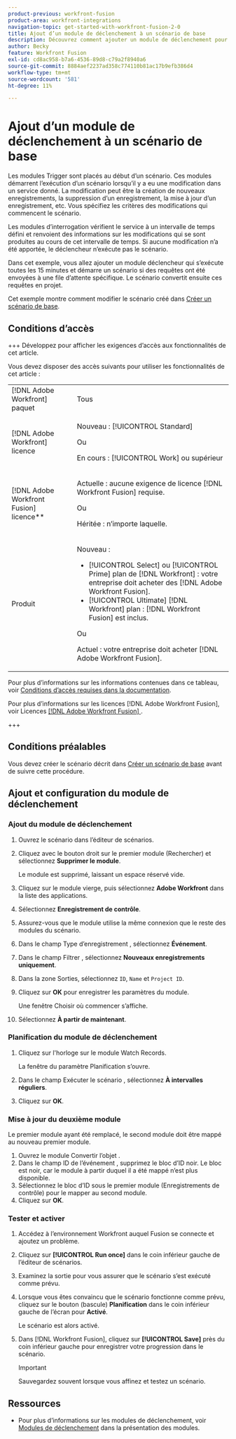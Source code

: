 ```yaml
---
product-previous: workfront-fusion
product-area: workfront-integrations
navigation-topic: get-started-with-workfront-fusion-2-0
title: Ajout d’un module de déclenchement à un scénario de base
description: Découvrez comment ajouter un module de déclenchement pour permettre au scénario de rechercher régulièrement de nouvelles requêtes et de les convertir en projets.
author: Becky
feature: Workfront Fusion
exl-id: cd8ac958-b7a6-4536-89d8-c79a2f8940a6
source-git-commit: 8884aef2237ad358c774110b81ac17b9efb386d4
workflow-type: tm+mt
source-wordcount: '581'
ht-degree: 11%

---
```


# Ajout d’un module de déclenchement à un scénario de base

Les modules Trigger sont placés au début d’un scénario. Ces modules démarrent l’exécution d’un scénario lorsqu’il y a eu une modification dans un service donné. La modification peut être la création de nouveaux enregistrements, la suppression d’un enregistrement, la mise à jour d’un enregistrement, etc. Vous spécifiez les critères des modifications qui commencent le scénario.

Les modules d’interrogation vérifient le service à un intervalle de temps défini et renvoient des informations sur les modifications qui se sont produites au cours de cet intervalle de temps. Si aucune modification n’a été apportée, le déclencheur n’exécute pas le scénario.

Dans cet exemple, vous allez ajouter un module déclencheur qui s’exécute toutes les 15 minutes et démarre un scénario si des requêtes ont été envoyées à une file d’attente spécifique. Le scénario convertit ensuite ces requêtes en projet.

Cet exemple montre comment modifier le scénario créé dans [Créer un scénario de base](/help/workfront-fusion/build-practice-scenarios/create-basic-scenario.md).

## Conditions d’accès

+++ Développez pour afficher les exigences d’accès aux fonctionnalités de cet article.

Vous devez disposer des accès suivants pour utiliser les fonctionnalités de cet article :

<table style="table-layout:auto">
 <col> 
 <col> 
 <tbody> 
  <tr> 
   <td role="rowheader">[!DNL Adobe Workfront] paquet</td> 
   <td> <p>Tous</p> </td> 
  </tr> 
  <tr data-mc-conditions=""> 
   <td role="rowheader">[!DNL Adobe Workfront] licence</td> 
   <td> <p>Nouveau : [!UICONTROL Standard]</p><p>Ou</p><p>En cours : [!UICONTROL Work] ou supérieur</p> </td> 
  </tr> 
  <tr> 
   <td role="rowheader">[!DNL Adobe Workfront Fusion] licence**</td> 
   <td>
   <p>Actuelle : aucune exigence de licence [!DNL Workfront Fusion] requise.</p>
   <p>Ou</p>
   <p>Héritée : n’importe laquelle. </p>
   </td> 
  </tr> 
  <tr> 
   <td role="rowheader">Produit</td> 
   <td>
   <p>Nouveau :</p> <ul><li>[!UICONTROL Select] ou [!UICONTROL Prime] plan de [!DNL Workfront] : votre entreprise doit acheter des [!DNL Adobe Workfront Fusion].</li><li>[!UICONTROL Ultimate] [!DNL Workfront] plan : [!DNL Workfront Fusion] est inclus.</li></ul>
   <p>Ou</p>
   <p>Actuel : votre entreprise doit acheter [!DNL Adobe Workfront Fusion].</p>
   </td> 
  </tr>
 </tbody> 
</table>

Pour plus d’informations sur les informations contenues dans ce tableau, voir [Conditions d’accès requises dans la documentation](/help/workfront-fusion/references/licenses-and-roles/access-level-requirements-in-documentation.md).

Pour plus d’informations sur les licences [!DNL Adobe Workfront Fusion], voir Licences [[!DNL Adobe Workfront Fusion] ](/help/workfront-fusion/set-up-and-manage-workfront-fusion/licensing-operations-overview/license-automation-vs-integration.md).

+++

## Conditions préalables

Vous devez créer le scénario décrit dans [Créer un scénario de base](/help/workfront-fusion/build-practice-scenarios/create-basic-scenario.md) avant de suivre cette procédure.

## Ajout et configuration du module de déclenchement

### Ajout du module de déclenchement

1. Ouvrez le scénario dans l’éditeur de scénarios.
1. Cliquez avec le bouton droit sur le premier module (Rechercher) et sélectionnez **Supprimer le module**.

   Le module est supprimé, laissant un espace réservé vide.

1. Cliquez sur le module vierge, puis sélectionnez **Adobe Workfront** dans la liste des applications.
1. Sélectionnez **Enregistrement de contrôle**.
1. Assurez-vous que le module utilise la même connexion que le reste des modules du scénario.
1. Dans le champ Type d’enregistrement , sélectionnez **Événement**.
1. Dans le champ Filtrer , sélectionnez **Nouveaux enregistrements uniquement**.
1. Dans la zone Sorties, sélectionnez `ID`, `Name` et `Project ID`.
1. Cliquez sur **OK** pour enregistrer les paramètres du module.

   Une fenêtre Choisir où commencer s’affiche.

1. Sélectionnez **À partir de maintenant**.

### Planification du module de déclenchement

1. Cliquez sur l&#39;horloge sur le module Watch Records.

   La fenêtre du paramètre Planification s’ouvre.

1. Dans le champ Exécuter le scénario , sélectionnez **À intervalles réguliers**.

1. Cliquez sur **OK**.

### Mise à jour du deuxième module

Le premier module ayant été remplacé, le second module doit être mappé au nouveau premier module.

1. Ouvrez le module Convertir l’objet .
1. Dans le champ ID de l’événement , supprimez le bloc d’ID noir. Le bloc est noir, car le module à partir duquel il a été mappé n’est plus disponible.
1. Sélectionnez le bloc d’ID sous le premier module (Enregistrements de contrôle) pour le mapper au second module.
1. Cliquez sur **OK**.

### Tester et activer

1. Accédez à l’environnement Workfront auquel Fusion se connecte et ajoutez un problème.
1. Cliquez sur **[!UICONTROL Run once]** dans le coin inférieur gauche de l’éditeur de scénarios.
1. Examinez la sortie pour vous assurer que le scénario s’est exécuté comme prévu.
1. Lorsque vous êtes convaincu que le scénario fonctionne comme prévu, cliquez sur le bouton (bascule) **Planification** dans le coin inférieur gauche de l’écran pour **Activé**.

   Le scénario est alors activé.
1. Dans [!DNL Workfront Fusion], cliquez sur **[!UICONTROL Save]** près du coin inférieur gauche pour enregistrer votre progression dans le scénario.

   >[!IMPORTANT]
   >
   >Sauvegardez souvent lorsque vous affinez et testez un scénario.

## Ressources

* Pour plus d’informations sur les modules de déclenchement, voir [Modules de déclenchement](/help/workfront-fusion/get-started-with-fusion/understand-fusion/module-overview.md#trigger-modules) dans la présentation des modules.
